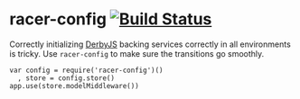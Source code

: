 racer-config [![Build Status](https://travis-ci.org/wenzowski/racer-config.svg?branch=master)](https://travis-ci.org/wenzowski/racer-config)
============

Correctly initializing [DerbyJS] backing services correctly in all environments
is tricky. Use `racer-config` to make sure the transitions go smoothly.

```
var config = require('racer-config')()
  , store = config.store()
app.use(store.modelMiddleware())
```

[DerbyJS]:https://github.com/derbyjs/derby

